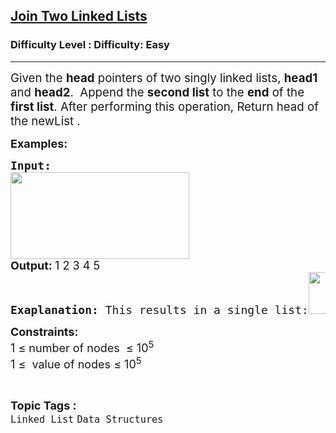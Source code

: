 <h2><a href="https://www.geeksforgeeks.org/problems/join-two-linked-lists/1?page=6&category=Linked%20List&sortBy=submissions">Join Two Linked Lists</a></h2><h3>Difficulty Level : Difficulty: Easy</h3><hr><div class="problems_problem_content__Xm_eO"><p><span style="font-size: 14pt;">Given the <strong>head</strong> pointers of two singly linked lists, <strong>head1</strong> and <strong>head2</strong>.&nbsp; Append the <strong>second list</strong> to the <strong>end</strong> of the <strong>first list</strong>. After performing this operation, Return head of the newList .</span></p>
<p><strong style="font-size: 18px;">Examples:</strong></p>
<pre><strong style="font-size: 18px;">Input:</strong><br><strong style="font-size: 18px; font-family: -apple-system, BlinkMacSystemFont, 'Segoe UI', Roboto, Oxygen, Ubuntu, Cantarell, 'Open Sans', 'Helvetica Neue', sans-serif;"><img src="https://media.geeksforgeeks.org/img-practice/prod/addEditProblem/906871/Web/Other/blobid0_1754042204.webp" width="286" height="139"><br>Output: </strong><span style="font-size: 18px; font-family: -apple-system, BlinkMacSystemFont, 'Segoe UI', Roboto, Oxygen, Ubuntu, Cantarell, 'Open Sans', 'Helvetica Neue', sans-serif;">1 2 3 4 5</span><br><span style="font-size: 18px;"><strong>Exaplanation: </strong>This results in a single list:<img src="https://media.geeksforgeeks.org/img-practice/prod/addEditProblem/906871/Web/Other/blobid2_1754043500.webp" width="268" height="67"><strong><br></strong></span></pre>
<p><span style="font-size: 18px;"><strong>Constraints:</strong><br>1 ≤ number of nodes&nbsp; ≤ 10<sup>5<br></sup>1 ≤&nbsp; value of nodes ≤ 10<sup>5</sup></span></p></div><br><p><span style=font-size:18px><strong>Topic Tags : </strong><br><code>Linked List</code>&nbsp;<code>Data Structures</code>&nbsp;